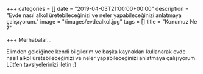 +++
categories = []
date = "2019-04-03T21:00:00+00:00"
description = "Evde nasıl alkol üretebileceğinizi ve neler yapabileceğinizi anlatmaya çalışıyorum."
image = "/images/evdealkol.jpg"
tags = []
title = "Konumuz Ne ?"

+++
Merhabalar...

Elimden geldiğince kendi bilgilerim ve başka kaynakları kullanarak evde nasıl alkol üretebileceğinizi ve neler yapabileceğinizi anlatmaya çalışıyorum. Lütfen tavsiyelerinizi iletin :)